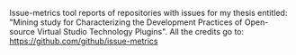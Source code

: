 Issue-metrics tool reports of repositories with issues for my thesis entitled: "Mining study for Characterizing the Development Practices of Open-source Virtual Studio Technology Plugins".
All the credits go to: https://github.com/github/issue-metrics
